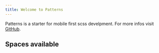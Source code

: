 ```yaml
---
title: Welcome to Patterns
---
```


Patterns is a starter for mobile first scss develpment.
For more infos visit [GitHub](https://github.com/ingvijonasson/patterns).


<h2>Spaces available</h2>
<ul class="list" id="spaces-list"></ul>

<script>
  let spacesList = document.querySelector('#spaces-list')

  const tokens = fetch('/tokens.json')
  .then(res => res.json())
  .then(json => showColors(json.space));

function showColors(items) {
  for (const key in items) {
    let el = document.createElement('li');
    el.innerHTML = `${key} - ${items[key]}`;
    spacesList.appendChild(el);
  }
}

</script>
